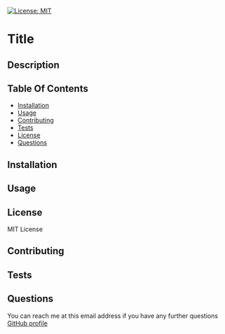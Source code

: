
  [![License: MIT](https://img.shields.io/badge/License-MIT-yellow.svg)](https://opensource.org/licenses/MIT)
  # Title
  

  ## Description
  
  
  ## Table Of Contents
  - [Installation](#installation)
  - [Usage](#usage)
  - [Contributing](#contributing)
  - [Tests](#tests)
  - [License](#license)
  - [Questions](#questions)
  ## Installation
  

  ## Usage
  

  ## License
  MIT License

  ## Contributing
  

  ## Tests
  

  ## Questions
  You can reach me at this email address if you have any further questions 
  [GitHub profile](https://GitHub.com/)
  